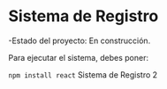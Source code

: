 <h1>Sistema de Registro</h1>

-Estado del proyecto: En construcción.

Para ejecutar el sistema, debes poner:

```npm install react```
Sistema de Registro 2

